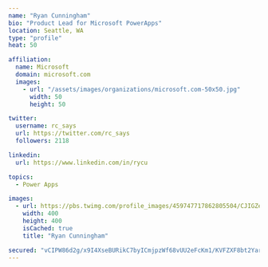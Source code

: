 ```yaml
---
name: "Ryan Cunningham"
bio: "Product Lead for Microsoft PowerApps"
location: Seattle, WA
type: "profile"
heat: 50

affiliation:
  name: Microsoft
  domain: microsoft.com
  images:
    - url: "/assets/images/organizations/microsoft.com-50x50.jpg"
      width: 50
      height: 50

twitter:
  username: rc_says
  url: https://twitter.com/rc_says
  followers: 2118

linkedin:
  url: https://www.linkedin.com/in/rycu

topics:
  - Power Apps

images:
  - url: https://pbs.twimg.com/profile_images/459747717862805504/CJIGZejd_400x400.png
    width: 400
    height: 400
    isCached: true
    title: "Ryan Cunningham"

secured: "vCIPW86d2g/x9I4XseBURikC7byICmjpzWf68vUU2eFcKm1/KVFZXF8bt2YarSTu30oqG9yjbiuij0o+tGmRGCB9HxKlSbWFJE7obi+/JXVCniDPjy0Yh4bmi2U2n7P/QrzMQCK2Vr/dethm/arxNcRc3MbAi7pRPLjZlcCUdsGUI6Y5ggvG/sWUWZghPXcWx9Swxb/JFfbWipIRxhDORVofHppjCtwuWFXT9xLCBsiqYNJqXZ1V/AnU6ZoP8kqKyBAohj/O1legaXB8SWphkOxzQsJRhb0cBLccr46PX5PLdWNvVRRqo/ufTFB1BTpZyGWt/+dSNjrJ/h7USJJOwj2K5zaaaffut4NeHLARjXzrOT01oADdC39rArbFZZE5RN3L4wuvkc7l842fP9dqoSlX3GEfZc8XEop89gSHLaM=;tNHrK9EtqZS8CQooRl9MTg=="
---
```


